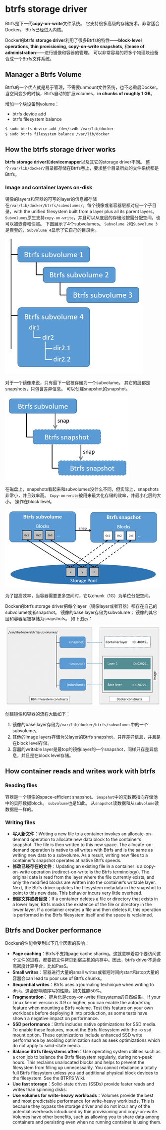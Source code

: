 # btrfs storage driver
Btrfs是下一代**copy-on-write**文件系统。
它支持很多高级的存储技术，非常适合Docker。 
Btrfs已经进入内核。

Docker的**btrfs storage driver**利用了很多Btrfs的特性——**block-level operations**, **thin provisioning**, **copy-on-write snapshots**, 和**ease of administration**——进行镜像和容器的管理。
可以非常容易的将多个物理块设备合成一个Btrfs文件系统。

## Manager a Btrfs Volume
Btrfs的一个优点就是易于管理，不需要unmount文件系统，也不必重启Docker。
当空间变少的时候，Btrfs自动的扩展volumes，**in chunks of roughly 1 GB**。

增加一个块设备到volume：
* btrfs device add
* btrfs filesystem balance

```sh
$ sudo btrfs device add /dev/svdh /var/lib/docker
$ sudo btrfs filesystem balance /var/lib/docker
```

## How the btrfs storage driver works
**btrfs storage driver**和**devicemapper**以及其它的storage driver不同。
整个`/var/lib/docker/`目录都存储在Btrfs卷上，要求整个目录所处的文件系统都是Btrfs。

### Image and container layers on-disk
镜像的layers和容器的可写的layer的信息都存储在`/var/lib/docker/btrfs/subvolumes/`。每个镜像或者容器层都对应一个子目录，with the unified filesystem built from a layer plus all its parent layers。`Subvolumes`原生支持`copy-on-write`，并且可以从底层的存储池按需分配空间，也可以被嵌套和快照。
下图展示了4个subvolumes。
`Subvolume 2`和`Subvolume 3`是嵌套的，`Subvolume 4`显示了它自己的目录树。

![](pics/btfs_subvolume.jpg)

对于一个镜像来说，只有最下一层被存储为一个subvolume。
其它的层都是snapshots，只包含差异信息。
可以创建snapshot的snapshot。

![](pics/btfs_snapshots.jpg)

在磁盘上，snapshots看起来和subvolumes没什么不同，但实际上，snapshots非常小，并且效率高。 
`Copy-on-write`被用来最大化存储的效率，并最小化层的大小。
操作在block level。

![](pics/btfs_pool.jpg)

为了提高效率，当容器需要更多空间时，它以chunk（1G）为单位分配空间。

Docker的btrfs storage driver把每个layer（镜像layer或者容器）都存在自己的subvolume或者snapshot。
镜像的base layer存储为subvolume；
镜像的其它层和容器层被存储为snapshots。
如下图示：

![](pics/btfs_container_layer.jpg)

创建镜像和容器的流程大致如下：

1. 镜像的base layer存储为`/var/lib/docker/btrfs/subvolumes`中的一个subvolume。
2. 其他的image layers存储为父layer的Btrfs snapshot，只存差异信息，并且是在block level存储。
3. 容器的writable layer是最top的镜像layer的一个snapshot，同样只存差异信息，并且是在block level存储。

## How container reads and writes work with btrfs
### Reading files
容器是一个镜像的space-efficient snapshot。
`Snapshot`中的元数据指向存储池中的实际数据block。
`subvolume`也是如此。
从`snapshot`读数据和从`subvolume`读数据是一样的。

### Writing files
* **写入新文件**：Writing a new file to a container invokes an allocate-on-demand operation to allocate new data block to the container’s snapshot. The file is then written to this new space. The allocate-on-demand operation is native to all writes with Btrfs and is the same as writing new data to a subvolume. As a result, writing new files to a container’s snapshot operates at native Btrfs speeds.
* **修改已经存在的文件**：Updating an existing file in a container is a copy-on-write operation (redirect-on-write is the Btrfs terminology). The original data is read from the layer where the file currently exists, and only the modified blocks are written into the container’s writable layer. Next, the Btrfs driver updates the filesystem metadata in the snapshot to point to this new data. This behavior incurs very little overhead.
* **删除文件或者目录**：If a container deletes a file or directory that exists in a lower layer, Btrfs masks the existence of the file or directory in the lower layer. If a container creates a file and then deletes it, this operation is performed in the Btrfs filesystem itself and the space is reclaimed.

## Btrfs and Docker performance
Docker的性能会受到以下几个因素的影响：

* **Page caching**：Btrfs不支持page cache sharing。这就意味着每个要访问这个文件的进程，都要把文件拷贝到宿主机的内存中。因此，btrfs driver不适合高密度计算平台，比如PaaS。
* **Small writes**：容器进行大量的small writes或者短时间内start和stop大量的容器会can lead to poor use of Btrfs chunks。
* **Sequential writes**：Btrfs uses a journaling technique when writing to disk。这会影响顺序写的性能，损失性能50%。
* **Fragmentation**： 碎片化是copy-on-write filesystems的自然结果。 If your Linux kernel version is 3.9 or higher, you can enable the autodefrag feature when mounting a Btrfs volume. Test this feature on your own workloads before deploying it into production, as some tests have shown a negative impact on performance.
* **SSD performance**：Btrfs includes native optimizations for SSD media. To enable these features, mount the Btrfs filesystem with the -o ssd mount option. These optimizations include enhanced SSD write performance by avoiding optimization such as seek optimizations which do not apply to solid-state media.
* **Balance Btrfs filesystems often**：Use operating system utilities such as a cron job to balance the Btrfs filesystem regularly, during non-peak hours. This reclaims unallocated blocks and helps to prevent the filesystem from filling up unnecessarily. You cannot rebalance a totally full Btrfs filesystem unless you add additional physical block devices to the filesystem. See the BTRFS Wiki.
* **Use fast storage**：Solid-state drives (SSDs) provide faster reads and writes than spinning disks.
* **Use volumes for write-heavy workloads**：Volumes provide the best and most predictable performance for write-heavy workloads. This is because they bypass the storage driver and do not incur any of the potential overheads introduced by thin provisioning and copy-on-write. Volumes have other benefits, such as allowing you to share data among containers and persisting even when no running container is using them.